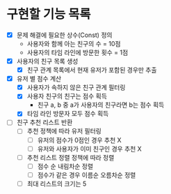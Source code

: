 # 구현할 기능 목록
* [x] 문제 해결에 필요한 상수(Const) 정의
  - 사용자와 함께 아는 친구의 수 = 10점
  - 사용자의 타임 라인에 방문한 횟수 = 1점
* [x] 사용자의 친구 목록 생성
  * [x] 친구 관계 목록에서 현재 유저가 포함된 경우만 추출
* [x] 유저 별 점수 계산
  * [x] 사용자가 속하지 않은 친구 관계 필터링
  * [x] 사용자 친구의 친구는 점수 획득
    - 친구 a, b 중 a가 사용자의 친구라면 b는 점수 획득
  * [x] 타임 라인 방문자 모두 점수 획득
* [ ] 친구 추천 리스트 반환
  * [ ] 추천 정책에 따라 유저 필터링
    * [ ] 유저의 점수가 0점인 경우 추천 X
    * [ ] 유저와 사용자가 이미 친구인 경우 추천 X
  * [ ] 추천 리스트 정렬 정책에 따라 정렬
    * [ ] 점수 순 내림차순 정렬
    * [ ] 점수가 같은 경우 이름순 오름차순 정렬
  * [ ] 최대 리스트의 크기는 5
